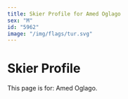 ```yaml
---
title: Skier Profile for Amed Oglago
sex: "M"
id: "5962"
image: "/img/flags/tur.svg" 
---
```


# Skier Profile

This page is for: Amed Oglago.
    